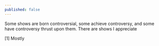 ```yaml
---
published: false
---
```


Some shows are born controversial, some achieve controversy, and some have controversy thrust upon them. There are shows I appreciate

[1] Mostly